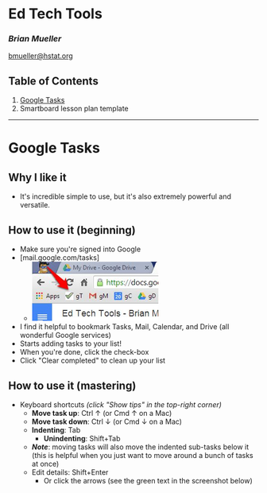 # Ed Tech Tools
### _Brian Mueller_
bmueller@hstat.org

## Table of Contents
1. [Google Tasks](#gTasks)
2. Smartboard lesson plan template

---

<a name="gTasks"></a>
# Google Tasks
## Why I like it
 * It's incredible simple to use, but it's also extremely powerful and versatile.
## How to use it (beginning)
 * Make sure you're signed into Google
 * [mail.google.com/tasks]
   * ![google tasks bookmark](gTasks-bookmark.jpg)
 * I find it helpful to bookmark Tasks, Mail, Calendar, and Drive (all wonderful Google services)
 * Starts adding tasks to your list!
 * When you're done, click the check-box
 * Click "Clear completed" to clean up your list
## How to use it (mastering)
 * Keyboard shortcuts _(click "Show tips" in the top-right corner)_
   * **Move task up**: Ctrl ↑ (or Cmd ↑ on a Mac)
   * **Move task down**: Ctrl ↓ (or Cmd ↓ on a Mac)
   * **Indenting**: Tab
     * **Unindenting**: Shift+Tab
   * **_Note_**: moving tasks will also move the indented sub-tasks below it (this is helpful when you just want to move around a bunch of tasks at once)
   * Edit details: Shift+Enter
     * Or click the arrows (see the green text in the screenshot below)